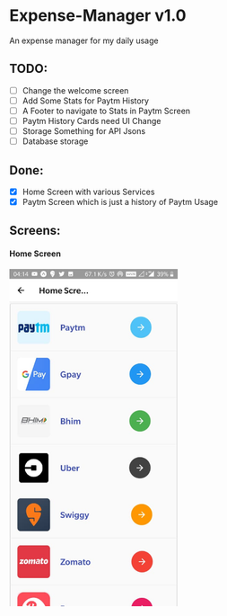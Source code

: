 # Expense-Manager v1.0
An expense manager for my daily usage

## TODO:

- [ ] Change the welcome screen
- [ ] Add Some Stats for Paytm History
- [ ] A Footer to navigate to Stats in Paytm Screen
- [ ] Paytm History Cards need UI Change
- [ ] Storage Something for API Jsons
- [ ] Database storage 

## Done:

- [x] Home Screen with various Services
- [x] Paytm Screen which is just a history of Paytm Usage

## Screens:
#### Home Screen
<img src="https://raw.githubusercontent.com/akashrajr1/Expense-Manager/master/assets/images/Exp_Mng.jpeg" alt="Home Screen" width="300"/>